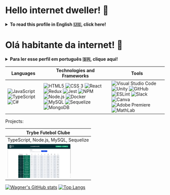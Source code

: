 # Hello internet dweller! 👋

<details><summary><strong>To read this profile in English 🇺🇸, click here!</strong></summary><br />

I'm Wagner! I always loved technology, creating things, and tackling in challenges. Once a mechanical engineer, now trailing my path as software developer. How did that happened? I guess it started as a hobby, learning to code to make my small indie game prototypes and suddenly realizing I feel much more fulfilment coding than doing anything most mec engineering jobs out there offer.
  
Let's keep this simple and efficient, shall we?
  
* :seedling: I'm currently studying backend 🧠 technologies. Mainly Node.js and Express. Also learning to work with MongDB and TypeScript at the moment.
* :deciduous_tree: I also have knowledge of front-end :eyes:, specially in React.
* 💙 I love videogames :video_game: and pets 🐶 🐱. All kinds of videogames :space_invader::suspect: and all kinds of pets 🐰🦎. Except sports games ⚽️ and pet cockroaches 🪳.
* 👨‍🍳 I make some mean 🍔 burgers! For 🥩 carnivores and for 🥗 vegans!
* 💪 I <strong>always</strong> happy 🤝 help.
  
If you have a project I can collaborate on, I would love to hear it. And if you have a job for me, I would love even more. :D
  
You can reach out to me on:
  
<a href="mailto:wagner_mbarbosa@hotmail.com"><img src="https://img.shields.io/badge/Gmail-D14836?style=for-the-badge&logo=gmail&logoColor=white" alt="E-mail. It's actually a hotmail address, but outlook's badge doesn't look very good :(" /></a>  <a href="https://www.linkedin.com/in/wagnermbarbosa/"><img src="https://img.shields.io/badge/LinkedIn-0077B5?style=for-the-badge&logo=linkedin&logoColor=white" alt="LinkedIn" /></a> <a href="https://whatsa.me/5513997414343/?t=Greetings%20Wagner.%0AI%20just%20got%20your%20contact%20from%20your%20GitHub%20profile."><img src="https://img.shields.io/badge/WhatsApp-25D366?style=for-the-badge&logo=whatsapp&logoColor=white" alt="Whatsapp messenger" /></a>
  
</details>

# Olá habitante da internet! 👋

<details><summary><strong>Para ler esse perfil em português 🇧🇷, clique aqui!</strong></summary><br />

Eu sou Wagner! Sempre adorei tecnologia, criar coisas e enfrentar desafios. Uma vez um engenheiro mecânico, agora trilho meu caminho como um desenvolvedor de software. Como isso aconteceu? Acho que tudo começou como um hobby, aprendendo a codar para fazer meus pequenos protótipos de jogos indie e de repente percebi que sinto muito mais satisfação em codando do que fazeendo qualquer coisa que a maioria dos trabalhos de engenharia mecânica oferecem por ai.
  
Bom, vamos manter isso simples e eficiênte, né?
  
* :seedling: Atualmente estou estudando tecnologias de backend 🧠. Principalmente Node.js e Express. E no momento, também aprendendo a trabalhar com MongDB e TypeScript.
* :deciduous_tree: Também tenho conhecimento de front-end :eyes:, especialmente em React.
* 💙 Adoro videogames :video_game: e animais de estimação 🐶 🐱. Todos os tipos de videogames :space_invader::suspect: e todos os tipos de animais de estimação 🐰🦎. Exceto jogos de esportes ⚽️ e baratas de estimação 🪳.
* 👨‍🍳 Eu faço uns 🍔 hambúrgueres da hora! Tanto para 🥩 carnístas quanto para 🥗 veganos!
* 💪 Eu <strong>sempre</strong> estou feliz 🤝 em ajudar.
  
Se você tiver um projeto em que eu possa colaborar, adoraria ouvi-lo. E se você tiver um emprego para mim, eu adoraria ainda mais. :D
  
Você pode entrar em contato comigo em:
  
<a href="mailto:wagner_mbarbosa@hotmail.com"><img src="https://img.shields.io/badge/Gmail-D14836?style=for-the-badge&logo=gmail&logoColor=white" alt="E-mail. Na verdade, é um endereço hotmail mas o badge do outlook's não era muito bonito :(" /></a>  <a href="https://www.linkedin.com/in/wagnermbarbosa/"><img src="https://img.shields.io/badge/LinkedIn-0077B5?style=for-the-badge&logo=linkedin&logoColor=white" alt="LinkedIn" /></a> <a href="https://whatsa.me/5513997414343/?t=Olá%20Wagner.%0AEu%20acabei%20de%20pegar%20seu%20contato%20do%20seu%20GitHub."><img src="https://img.shields.io/badge/WhatsApp-25D366?style=for-the-badge&logo=whatsapp&logoColor=white" alt="Whatsapp messenger" /></a>

</details>


  |Languages|Technologies and Frameworks|Tools|
  |---------|---------------------------|-----|
  | <img src="https://cdn.jsdelivr.net/gh/devicons/devicon/icons/javascript/javascript-original.svg" width="25px" title="JavaScript" /> <img src="https://cdn.jsdelivr.net/gh/devicons/devicon/icons/typescript/typescript-original.svg" width="25px" title="TypeScript" /> <img src="https://cdn.jsdelivr.net/gh/devicons/devicon/icons/csharp/csharp-original.svg" width="25px" title="C#" /> | <img src="https://cdn.jsdelivr.net/gh/devicons/devicon/icons/html5/html5-original-wordmark.svg" width="25px" title="HTML5" /> <img src="https://cdn.jsdelivr.net/gh/devicons/devicon/icons/css3/css3-original-wordmark.svg" width="25px" title="CSS 3" /> <img src="https://cdn.jsdelivr.net/gh/devicons/devicon/icons/react/react-original-wordmark.svg" width="25px" title="React" /> <img src="https://cdn.jsdelivr.net/gh/devicons/devicon/icons/redux/redux-original.svg" width="25px" title="Redux" /> <img src="https://cdn.jsdelivr.net/gh/devicons/devicon/icons/jest/jest-plain.svg" width="25px" title="Jest" /> <img src="https://cdn.jsdelivr.net/gh/devicons/devicon/icons/npm/npm-original-wordmark.svg" width="25px" title="NPM" /> <img src="https://cdn.jsdelivr.net/gh/devicons/devicon/icons/nodejs/nodejs-original.svg" width="25px" title="Node.js" /> <img src="https://cdn.jsdelivr.net/gh/devicons/devicon/icons/docker/docker-original.svg" width="25px" title="Docker" /> <img src="https://cdn.jsdelivr.net/gh/devicons/devicon/icons/mysql/mysql-original-wordmark.svg" width="25px" title="MySQL" /> <img src="https://cdn.jsdelivr.net/gh/devicons/devicon/icons/sequelize/sequelize-original.svg" width="25px" title="Sequelize" /> <img src="https://cdn.jsdelivr.net/gh/devicons/devicon/icons/mongodb/mongodb-original-wordmark.svg" width="25px" title="MongoDB" /> | <img src="https://cdn.jsdelivr.net/gh/devicons/devicon/icons/vscode/vscode-original-wordmark.svg" width="25px" title="Visual Studio Code" /> <img src="https://cdn-icons-png.flaticon.com/512/5969/5969294.png" width="25px" title="Unity" /> <img src="https://cdn.jsdelivr.net/gh/devicons/devicon/icons/github/github-original.svg" width="25px" title="GitHub" /> <img src="https://cdn.jsdelivr.net/gh/devicons/devicon/icons/eslint/eslint-original.svg" width="25px" title="ESLint" /> <img src="https://cdn.jsdelivr.net/gh/devicons/devicon/icons/slack/slack-original.svg" width="25px" title="Slack" /> <img src="https://cdn.jsdelivr.net/gh/devicons/devicon/icons/canva/canva-original.svg" width="25px" title="Canva" /> <img src="https://cdn.jsdelivr.net/gh/devicons/devicon/icons/premierepro/premierepro-original.svg" width="25px" title="Adobe Premiere" /> <img src="https://cdn.jsdelivr.net/gh/devicons/devicon/icons/matlab/matlab-original.svg" width="25px" title="MathLab" /> |

Projects:

|Trybe Futebol Clube|
|-------------------|
|TypeScript, Node.js, MySQL, Sequelize|
|<img src="https://raw.githubusercontent.com/Wagner-BWG/typescript-tryber-fc/main/app_screenshot.png" width="200px" style="max-widith: 100%;">|

[![Wagner's GitHub stats](https://github-readme-stats.vercel.app/api?username=Wagner-BWG&theme=github_dark&show_icons=true&cout_private=true)](https://github.com/anuraghazra/github-readme-stats)
[![Top Langs](https://github-readme-stats.vercel.app/api/top-langs/?username=Wagner-BWG&layout=compact&theme=github_dark&&langs_count=10)](https://github.com/anuraghazra/github-readme-stats)
</div>

